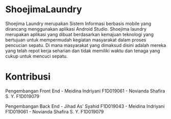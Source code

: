 # ShoejimaLaundry
Shoejima Laundry merupakan Sistem Informasi berbasis mobile yang dirancang menggunakan aplikasi Android Studio. Shoejima laundry merupakan aplikasi yang dibuat berdasarkan kemajuan teknologi yang bertujuan untuk mempermudah kegiatan masyarakat dalam proses pencucian sepatu. Di mana masyarakat yang dimaksud disini adalah mereka yang telah repot kerja seharian dan tidak memiliki waktu dan tenaga yang cukup untuk mencuci sepatu.

# Kontribusi
Pengembangan Front End  - Meidina Indriyani F1D019061
                        - Novianda Shafira S. Y. F1D019079
                        
Pengembangan Back End   - Jihad As' Syahid F1D019043
                        - Meidina Indriyani F1D019061
                        - Novianda Shafira S. Y. F1D019079
